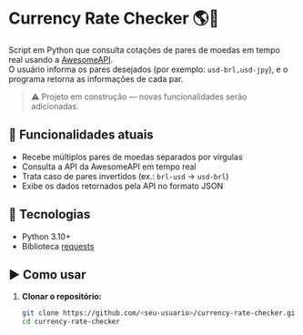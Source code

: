 # Currency Rate Checker 🌎💱

Script em Python que consulta cotações de pares de moedas em tempo real usando a [AwesomeAPI](https://docs.awesomeapi.com.br/api-de-moedas).  
O usuário informa os pares desejados (por exemplo: `usd-brl,usd-jpy`), e o programa retorna as informações de cada par.

> ⚠️ Projeto em construção — novas funcionalidades serão adicionadas.

## 📌 Funcionalidades atuais
- Recebe múltiplos pares de moedas separados por vírgulas
- Consulta a API da AwesomeAPI em tempo real
- Trata caso de pares invertidos (ex.: `brl-usd` → `usd-brl`)
- Exibe os dados retornados pela API no formato JSON

## 🚀 Tecnologias
- Python 3.10+
- Biblioteca [requests](https://pypi.org/project/requests/)

## ▶️ Como usar
1. **Clonar o repositório:**
   ```bash
   git clone https://github.com/<seu-usuario>/currency-rate-checker.git
   cd currency-rate-checker
